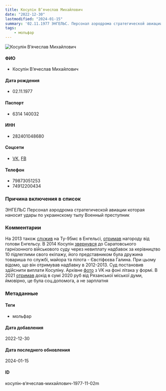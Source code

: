 ```yaml
---
title: Косулін В’ячеслав Михайлович
date: "2022-12-30"
lastmodified: "2024-01-15"
summary: '02.11.1977 ЭНГЕЛЬС. Персонал аэродрома стратегической авиации которая наносит удары по украинскому тылу. Военный преступник.'
tags: 
    - мольфар
---
```

<!--# pp1-->
<!--## Фигурант-->
<!--### Личные данные-->
<!--#### Фото-->
![Косулін В’ячеслав Михайлович ](https://molfar.com/images/optimized/1696844071_1246708178.png)
#### ФИО
- Косулін В’ячеслав Михайлович
#### Дата рождения
- 02.11.1977
#### Паспорт
- 6314 140032
#### ИНН
- 282401048680
#### Соцсети
- [VK](https://vk.com/id164121462), [FB](https://www.facebook.com/profile.php?id=100004006359510)
#### Телефон
- 79873051253
- 74912200434
### Причина включения в список
ЭНГЕЛЬС
Персонал аэродрома стратегической авиации которая наносит удары по украинскому тылу
Военный преступник
### Комментарии
На 2013 також [служив](https://sdelano-u-nas2.livejournal.com/847271.html) на Ту-95мс в Енгельсі, [отримав](https://webcache.googleusercontent.com/search?q=cache:_ND5_hSRD_8J:https://www.engels-city.ru/pochetnaya-gramota-glavy/15028-2013&cd=8&hl=en&ct=clnk&gl=nl) нагороду від голови Енгельсу. В 2014 Косулін [звернувся](https://saratovgvs--sar.sudrf.ru/modules.php?name=sud_delo&srv_num=1&name_op=case&case_id=170911438&case_uid=33485f9e-0ed5-464b-ac11-d850f7cb93e1&delo_id=1540005) до Саратовського гарнізонного військового суду через невиплату надбавок за керівництво 10 підлеглими свого екіпажу, його представником була дружина товариша по службі, майора та пілота - Євстіфєєва Галина. При цьому відомо, що він отримував надбавку в 2012-2013. Суд постановив здійснити виплати Косуліну. Архівне [фото](https://pp.userapi.com/c11295/u164121462/a_0df09069.jpg) з VK на фоні літака у формі. В 2021 [отримав](https://monosnap.com/file/Tz9lF7iofLOg3yY94OMMNduNJUk58q) дохід в сумі 2020 руб від Рязанської міської думи, ймовірно, це була соц.допомога, а не зарплатня
### Метаданные
#### Теги
- мольфар
#### Дата добавления
2022-12-30
#### Дата последнего обновления
2024-01-15
#### ID
косулін-в’ячеслав-михайлович-1977-11-02m
<!--## END;-->
